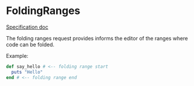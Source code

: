 # FoldingRanges

[Specification doc](https://microsoft.github.io/language-server-protocol/specifications/specification-current/#textDocument_foldingRange)

The folding ranges request provides informs the editor of the ranges where code can be folded.

Example:

~~~ruby
def say_hello # <-- folding range start
  puts "Hello"
end # <-- folding range end
~~~